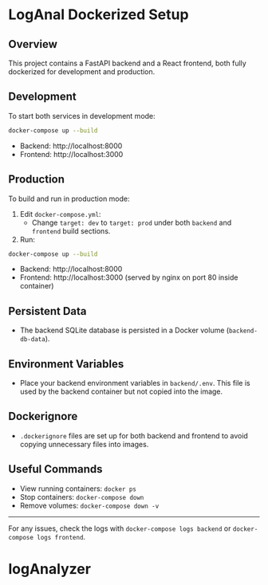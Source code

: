 # LogAnal Dockerized Setup

## Overview
This project contains a FastAPI backend and a React frontend, both fully dockerized for development and production.

## Development
To start both services in development mode:

```bash
docker-compose up --build
```
- Backend: http://localhost:8000
- Frontend: http://localhost:3000

## Production
To build and run in production mode:

1. Edit `docker-compose.yml`:
    - Change `target: dev` to `target: prod` under both `backend` and `frontend` build sections.
2. Run:
```bash
docker-compose up --build
```
- Backend: http://localhost:8000
- Frontend: http://localhost:3000 (served by nginx on port 80 inside container)

## Persistent Data
- The backend SQLite database is persisted in a Docker volume (`backend-db-data`).

## Environment Variables
- Place your backend environment variables in `backend/.env`. This file is used by the backend container but not copied into the image.

## Dockerignore
- `.dockerignore` files are set up for both backend and frontend to avoid copying unnecessary files into images.

## Useful Commands
- View running containers: `docker ps`
- Stop containers: `docker-compose down`
- Remove volumes: `docker-compose down -v`

---
For any issues, check the logs with `docker-compose logs backend` or `docker-compose logs frontend`.
# logAnalyzer
